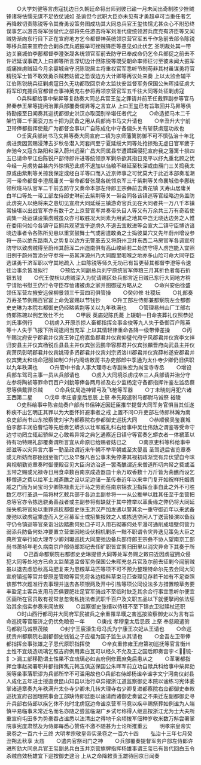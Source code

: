 <!-- { "loadSidebar": true } -->
　　○大学刘健等言虏寇扰边日久朝廷命将出师到彼已踰一月未闻出奇制胜少挫贼锋诸将怯懦无谋不足依仗诚如  圣谕但今武职大臣亦未见有才勇超卓可当重任者乞再降敕切责陈锐等令其奋勇设策务图成功其大同总兵官王玺怯懦尤甚众心不附恐终误事乞以游击将军张俊代之郤将先任游击将军刘淮代俊统领游兵庶克有济臣等又闻贼势渐向东行目下正在宣府地方乞令都督神英统领京营官军五千作急前去郤令陈锐等移兵前来宣府会合剿杀庶兵威振举可挫贼锋臣等愚见如此伏乞  圣明裁处其一带边关襄城伯李鄌都督李澄张晟各统领官军前去防守已奉成命仍乞令兵部促之前去不许迟延误事疏入上曰卿等所言深切边计但陈锐等既受朝命率师征讨至彼未闻大振军威痛挫虏贼延今月余婴城自守况陈锐居主将重权官军悉听节制苟非其材虽谋勇将官精锐军士皆不敢效勇杀贼若姑留之恐误边方大计卿等再议处来奏  上以太监金辅平江伯陈锐统兵征剿虏寇日久无功都取回京命太监扶安监督军务保国公朱晖挂征虏大将军印充摠兵官都督佥事神英充右参将再领京营官军五千往大同等处征剿虏寇
　　○兵科都给事中柴昇等复劾奏大同总兵官王玺之罪请并前革任戴罪副参等官马昇秦恭王杲等提问治罪兵部覆奏谓昇等之言宜从  上曰王玺已有旨取回并马昇等俱待勘报至日闻奏其巡抚都御史洪汉亦取回别举堪任者代之
　　○命造拒马木二千架竹簰二千面衮刀五十把为武备之用从兵部尚书马文升请也
　　○辛丑升大宁前卫带俸都指挥使戴广为都督佥事以广自陈成化中守备偏头关有斩获虏寇功故也
　　○壬寅兵部尚书马文昇等奏大同宣府二镇为京师藩篱防御不可不慎弘治十年北虏进贡因赏赐浸薄去岁秋冬潜入河套间至宁夏延绥大同等处抢掠殆无虚日官军疲于奔驰今又寇东路阳和深入蔚州远至广昌大同属县举遭蹂躏侵犯宣府我之藩篱十损四五已请命平江伯陈锐户部侍郎许进等统领京军剿杀欲其指日克平以纾九重北顾之忧今经一月虏势益甚内外惊惧恐此虏不退加以刍粮不继延至秋深或由鴈门三关捣我太原或由紫荆等关掠我保定或经白羊等口而入近京师事之可忧莫大于此近本部奏准潮河一带命都督李澄居庸关一带命都督张晟各统领京军三千紫荆等关命襄城伯李鄌统领秋班马队官军二千前去防守又奏命本部左侍郎王宗彝前去黄花镇  天寿山居庸关白羊口等处一带工部左侍郎史琳前去紫荆等关一带会同各该镇巡等官经略边务盖防此虏突入以绝将来之患切见宣府大同延绥三镇游奇官兵见在大同者共一万八千本镇常操堪以出战官军亦有数千之上京营官军并奏带头目人等又有万余共三万有奇若使调集一处运谋设策虏贼虽众亦可取胜况大同素为用武之地其中岂无晓达边务之人惟在委用何如今各镇守臣拥兵观望宜乎逆虏久不退去宜敕进等会宣大二镇守臣博访谙晓边事者令各陈所见悬以重赏鼓舞士气或密遣敢勇之士捣彼巢穴又先年蔚州增设参将一员以绝东路南入之势复以边方无警革去又将蔚州卫并东西二马房官军各调宣府防守以致虏贼得至蔚州其蔚浑二州迤南俱有高山峻岭若二处防守得人虏岂能入宜照旧例于蔚州暂添分守参将一员其浑源州乃大同腹里咽喉之地亦多山险可命大同守臣选谋勇干济军职以守其地疏入  上曰陈锐等师久无功已有旨更替其都督李澄等令速往治事余皆准拟行
　　○预给大同副总兵刘宁原统官军俸粮三月其折色者每石折银五钱
　　○代王俊枤以虏贼深入为忧请赐区处兵部言近日贼已东行大同地方稍宁请贻书慰王仍行令守臣存恤诸被虏之家并图御寇方略从之
　　○命兴安伯徐盛领伍军营左掖安远侯柳景领三千营四司俱管操
　　○癸卯修  社稷坛
　　○礼部奏  万寿圣节例赐百官宴上命免宴赐以节钱钞
　　○升工部左侍郎兼都察院左佥都御史史琳为本院右都御史仍经略紫荆等关以九年秩满也
　　○管理易州山厂工部右侍郎陈琬以例乞致仕不允
　　○甲辰  英庙妃陈氏薨  上辍朝一日命丧葬礼仪照恭妃刘氏事例行
　　○初虏入开原杀掠人畜都指挥佥事金俊等九人失于备御百户陈英等十人失于飞报下所司逮问当充军  上以其情轻律重命各降一级带俸差操
　　○丙午赐沈府安宁郡君并仪宾王钟辽府嘉鱼郡君并仪宾仰璧代府宁风郡君并仪宾李文祥归安县主并仪宾杨锐丘县县主并仪宾张云鹏华容郡君并仪宾张麟晋府向武县主并仪宾萧凤彰明郡君并仪宾姚璋多贤郡君并仪宾刘宗贤洛川郡君并仪宾薛彬遂安郡君并仪宾樊太和诰命冠服如制○升内阁诰敕房书办吏部郎中季通为太仆寺少卿仍旧供职以九年秩满也
　　○升管中书舍人事大理寺右寺副朱宏为尚宝寺寺丞
　　○增设兵部车驾司主事一员从兵部请也
　　○虏入大同境杀虏戌卒三人兵部请并治分守左参将陶祯等罪命罚百户刘鈗等俸各两月祯及右少监杨定守备都指挥许鉴左监丞蔡恩等俱戴罪杀贼
　　○命兵仗局造神臂弓及飞枪等军器
　　○丁未晓刻月犯六诸王西第二星
　　○戊申  孝庄睿皇后忌辰  上祭  奉先殿遣驸马都尉马诚祭  裕陵
　　○吏科给事中陈咨劾奏户部尚书佀钟近因廷臣推举提督大同军务官惧当其任遂称疾不出乞明正其罪以为大臣怀奸避事者之戒  上置不问○升吏部左侍郎林瀚为南京吏部尚书山东按察使刘宇为都察院右参都御史巡抚大同
　　○恭顺侯吴鉴襄城伯李鄌丰润伯曹恺等先后奏乞蟒衣以壮军威礼科右给事中吴仕伟劾之谓鉴等受命守边寸功罔立辄起骄纵之心敢希异常之典乞通察近日镇守等官奏乞蟒衣者一体褫革以待有功特赐礼部覆奏谓所言宜从命原已给赐者姑已之
　　○南京吏科等科给事中郎滋等以灾异言六事一勤圣政谓近来午朝不举早朝或至太晏虽  圣驾退后省览章奏或无所妨而郡臣回至衙门已及早餐凡百公事未免停滞其视初政渐觉有异伏望自今昧爽视朝勤览章奏时御便殿召见大臣询访治道一罢斋醮谓近来僧道所叨内帑之费或滥玉带之赐或光禄寺日用食卓数百南京成造器皿十余万取香数十万斤皆为斋醮而设乞移僧道之费以给军士减斋醮之设以足边储一革传奉近年以来幸门复开如祝祥托姻贵戚之门而为尚宝司少卿陈禄素无汗马之劳而任南京锦衣卫指挥佥事自此之外不可胜数乞尽行革退一简将材乞敕兵部于各边主副参将一一从公推举以胜其任至于坐营把总等官亦令拣选骁勇善战者或主副参将有缺就于其中推举以革夤缘之弊仍将大同延绥失机将官处以重罪巡抚都御史张玉洪汉严加发遣以警其余一重守御近年以来武备废弛以致虏寇乘虚而入乞召募军士或招集报效之人或拣选空闲人丁送营操演以备战守仍令镇巡等官亲诣沿边踏勘何处口子可入用石砌塞何处平漫可通削成墙壁何营力弱添兵防备何处冲要置立营堡因地设伏相机剿杀一黜不职谓令灾异迭见策免大臣之典所宜举行如大理寺少卿刘瓛巡抚大同废弛边备兵部侍郎王宗彝不协人望南京工部尚书萧祯年老久病南京户部侍郎郑纪去任旷职皆宜罢归田里以消灾异命下其奏于所司
　　○己酉命都察院右都御史史琳提督大同等处军务赐之敕曰近因虏寇拥众侵犯大同等处地方已命太监苗逵监督军务保国公朱晖充总兵官及尔前去征剿今闻前贼虽以退去虑恐秋高马肥复来为患粮草马匹等项不可不预为整理特命尔先去会同大同宣府镇巡等官并督原差管粮等官先将各边粮料草束马匹查理见存若干如有不足查照该部节次题准行去事理并送去各项银两及开中引盐等项公同设法多方措置粮草务要丰盈足主客兵支用马匹俱要肥壮足官军骑战不至临时缺乏其余合行事宜悉听尔便宜区画所在官员敢有视常怠忽徇私挠法者武职千百户及文职五品以下就便拏问依法惩治其余指实参奏来闻故敕
　　○监察御史张缙以侍班不至下锦衣卫狱赎杖还职
　　○时山西行都司并大同府军民被兵之余重罹旱暵之害巡按监察御史以为言有旨命巡抚等官赈济之仍优免粮役一年
　　○庚戌  孝穆皇太后忌辰  上祭  奉慈殿遣驸马都尉马诚祭茂陵
　　○封宁王宸濠生母冯氏为宁康王次妃从王请也
　　○命巡抚贵州都察院右副都御史钱钺之子应福为国子监生从其请也
　　○金吾左卫带俸都指挥佥事张雄之子恩代原职指挥使
　　○辛亥重修雍王府第初巡抚等官言衡州土性不宜烧造琉璃乞照吉府例用素白瓦可以经久不允及王之国后即奏宫宇＜锍-釒＞漏工部移勘谓土性果不宜琉璃必如吉府例修葺庶免后患从之
　　○革署都指挥佥事赵昶署职并都指挥焦元韩玉俱送保国公朱晖军前立功自赎兵科给事中柴昇劾昶等坐事落职谬为兵部所举不可滥用故也○兵部右侍郎杨谧卒谧字文宁河南仪封县人成化五年进士授直隶昆山知县以治行卓异擢浙江道监察御史本院以谧练习宪体委掌诸道章奏九年秩满升太仆寺少卿未几转大理寺右少卿复进都察院右佥都御史奉敕巡抚宣府召回理院事会工部缺侍郎廷臣以谧请而诸御史奏留之不果迁左副都御史寻升兵部右侍郎以疾乞休不允时北虏寇边命谧京营军马竟以疾卒赐祭葬如例谧为人端慎平易临事未常近名而名亦随之尝监临湖广乡试号称得人继巡按浙江尤为士大夫所重宣府屯田多为势豪吞占谧悉以法清出之得地千余顷拨军佃种岁收米数万斛尝署掌院事宪度肃然及为侍郎每悉心赞佐不激不随甚为士论所推重云
　　明孝宗皇帝实录卷之一百六十三终
大明孝宗敬皇帝实录卷之一百六十四
　　弘治十三年七月癸丑朔孟秋享  太庙
　　○遣内官祭司门之神
　　○兵部覆奏提督军务户部左侍郎许进所劾大同总兵官王玺副总兵白玉并京营旗牌指挥杨雄事谓王玺已有旨代回白玉令杀贼自效杨雄宜下巡按御史逮治  上从之命降敕责玉雄待回京日闻奏
